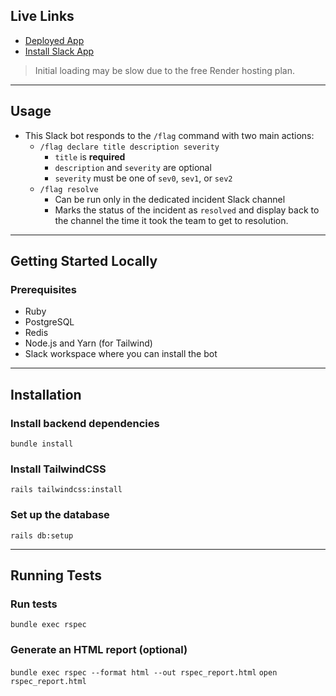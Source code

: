## Live Links

- [Deployed App](https://slack-bot-evrb.onrender.com/incidents)
- [Install Slack App](https://slack.com/oauth/v2/authorize?client_id=5146735051126.8677850953682&scope=channels:manage,channels:read,channels:write.invites,chat:write,commands,groups:write,im:write,mpim:write,team:read,users:read,users:read.email,channels:join&user_scope=channels:read,channels:write,channels:write.invites,chat:write,groups:write,im:write,mpim:write,users:read,users:read.email)

> Initial loading may be slow due to the free Render hosting plan.

---

## Usage

- This Slack bot responds to the `/flag` command with two main actions:
  - `/flag declare title description severity`
    - `title` is **required**
    - `description` and `severity` are optional
    - `severity` must be one of `sev0`, `sev1`, or `sev2`
  - `/flag resolve`
    - Can be run only in the dedicated incident Slack channel
    - Marks the status of the incident as `resolved` and display back to the channel the time it took the team to get to resolution.

---

## Getting Started Locally

### Prerequisites

- Ruby
- PostgreSQL
- Redis
- Node.js and Yarn (for Tailwind)
- Slack workspace where you can install the bot

---

## Installation

### Install backend dependencies

`bundle install`

### Install TailwindCSS

`rails tailwindcss:install`

### Set up the database

`rails db:setup`

---

## Running Tests

### Run tests

`bundle exec rspec`

### Generate an HTML report (optional)

`bundle exec rspec --format html --out rspec_report.html`
`open rspec_report.html`
